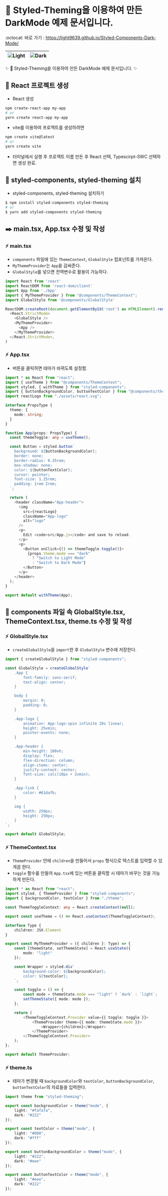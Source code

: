 # 💄 Styled-Theming을 이용하여 만든 DarkMode 예제 문서입니다.

:octocat: 바로 가기 : https://light9639.github.io/Styled-Components-Dark-Mode/
 
| <img src="https://user-images.githubusercontent.com/95972251/218106532-0128958e-edce-4056-8397-c29657555188.png" alt="Light" /> | <img src="https://user-images.githubusercontent.com/95972251/218107443-aa70e464-71b1-4e29-8881-a8029e9b668a.png" alt="Dark" /> |
| ------------- | ------------- |

:sparkles: 💄 Styled-Theming을 이용하여 만든 DarkMode 예제 문서입니다. :sparkles:
## :tada: React 프로젝트 생성
- React 생성
```bash
npm create-react-app my-app
# or
yarn create react-app my-app
```

- vite를 이용하여 프로젝트를 생성하려면
```bash
npm create vite@latest
# or
yarn create vite
```
- 터미널에서 실행 후 프로젝트 이름 만든 후 React 선택, Typescirpt-SWC 선택하면 생성 완료. 
## 🚛 styled-components, styled-theming 설치
- styled-components, styled-theming 설치하기
```bash
$ npm install styled-components styled-theming
# or
$ yarn add styled-components styled-theming
```
## ✒️ main.tsx, App.tsx 수정 및 작성
### ⚡ main.tsx
- `components` 파일에 있는 `ThemeContext`, `GlobalStyle` 컴포넌트를 가져온다.
- `MyThemeProvider`는 `App`을 감싸준다.
- `GlobalStyle`를 넣으면 전역변수로 활용이 가능하다.
```typescript
import React from 'react'
import ReactDOM from 'react-dom/client'
import App from './App'
import { MyThemeProvider } from "@components/ThemeContext";
import GlobalStyle from '@components/GlobalStyle'

ReactDOM.createRoot(document.getElementById('root') as HTMLElement).render(
  <React.StrictMode>
    <GlobalStyle />
    <MyThemeProvider>
      <App />
    </MyThemeProvider>
  </React.StrictMode>,
)
```
### ⚡ App.tsx
- 버튼을 클릭하면 테마가 바뀌도록 설정함.
```typescript
import * as React from "react";
import { useTheme } from "@components/ThemeContext";
import styled, { withTheme } from "styled-components";
import { buttonBackgroundColor, buttonTextColor } from "@components/theme";
import reactLogo from "./assets/react.svg";

interface PropsType {
  theme: {
    mode: string;
  }
}

function App(props: PropsType) {
  const themeToggle: any = useTheme();

  const Button = styled.button`
    background: ${buttonBackgroundColor};
    border: none;
    border-radius: 0.35rem;
    box-shadow: none;
    color: ${buttonTextColor};
    cursor: pointer;
    font-size: 1.25rem;
    padding: 1rem 2rem;
  `;

  return (
    <header className="App-header">
      <img
        src={reactLogo}
        className="App-logo"
        alt="logo"
      />
      <p>
        Edit <code>src/App.js</code> and save to reload.
      </p>
      <p>
        <Button onClick={() => themeToggle.toggle()}>
          {props.theme.mode === "dark"
            ? "Switch to Light Mode"
            : "Switch to Dark Mode"}
        </Button>
      </p>
    </header>
  );
}

export default withTheme(App);
```
## 📝 components 파일 속 GlobalStyle.tsx, ThemeContext.tsx, theme.ts 수정 및 작성
### ⚡ GlobalStyle.tsx
- `createGlobalStyle`을 `import`한 후 `GlobalStyle` 변수에 저장한다.
```typescript
import { createGlobalStyle } from "styled-components";

const GlobalStyle = createGlobalStyle`
    .App {
        font-family: sans-serif;
        text-align: center;
    }

    body {
        margin: 0;
        padding: 0;
    }

    .App-logo {
        animation: App-logo-spin infinite 20s linear;
        height: 25vmin;
        pointer-events: none;
    }

    .App-header {
        min-height: 100vh;
        display: flex;
        flex-direction: column;
        align-items: center;
        justify-content: center;
        font-size: calc(10px + 2vmin);
    }

    .App-link {
        color: #61dafb;
    }

    img {
        width: 250px;
        height: 250px;
    }
`;

export default GlobalStyle;
```
### ⚡ ThemeContext.tsx
- `ThemeProvider` 안에 `children`을 만들어서 `props` 형식으로 텍스트를 입력할 수 있게끔 한다.
- `toggle` 함수를 만들어 `App.tsx`에 있는 버튼을 클릭할 시 테마가 바꾸는 것을 가능하게 만든다.
```typescript
import * as React from "react";
import styled, { ThemeProvider } from "styled-components";
import { backgroundColor, textColor } from "./theme";

const ThemeToggleContext: any = React.createContext(null);

export const useTheme = () => React.useContext(ThemeToggleContext);

interface Type {
    children: JSX.Element
}

export const MyThemeProvider = ({ children }: Type) => {
    const [themeState, setThemeState] = React.useState({
        mode: "light"
    });

    const Wrapper = styled.div`
        background-color: ${backgroundColor};
        color: ${textColor};
    `;

    const toggle = () => {
        const mode = themeState.mode === "light" ? `dark` : `light`;
        setThemeState({ mode: mode });
    };

    return (
        <ThemeToggleContext.Provider value={{ toggle: toggle }}>
            <ThemeProvider theme={{ mode: themeState.mode }}>
                <Wrapper>{children}</Wrapper>
            </ThemeProvider>
        </ThemeToggleContext.Provider>
    );
};

export default ThemeProvider;
```
### ⚡ theme.ts
- 테마가 변경될 때 `backgroundColor`와 `textColor`, `buttonBackgroundColor`, `buttonTextColor`의 자료들을 입력한다.
```typescript
import theme from "styled-theming";

export const backgroundColor = theme("mode", {
    light: "#fafafa",
    dark: "#222"
});

export const textColor = theme("mode", {
    light: "#000",
    dark: "#fff"
});

export const buttonBackgroundColor = theme("mode", {
    light: "#222",
    dark: "#eee"
});

export const buttonTextColor = theme("mode", {
    light: "#eee",
    dark: "#222"
});
```

